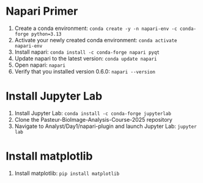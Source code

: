 # Napari Primer

1) Create a conda environment: `conda create -y -n napari-env -c conda-forge python=3.13`
2) Activate your newly created conda environment: `conda activate napari-env`
3) Install napari: `conda install -c conda-forge napari pyqt`
4) Update napari to the latest version: `conda update napari`
5) Open napari: `napari`
6) Verify that you installed version 0.6.0: `napari --version`

# Install Jupyter Lab 
1) Install Jupyter Lab: `conda install -c conda-forge jupyterlab`
2) Clone the Pasteur-BioImage-Analysis-Course-2025 repository
3) Navigate to Analyst/Day1/napari-plugin and launch Jupyter Lab: `jupyter lab`

# Install matplotlib
1) Install matplotlib: `pip install matplotlib`

